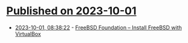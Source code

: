 # [Published on 2023-10-01](index.md)

* [2023-10-01, 08:38:22](https://lobste.rs/s/hw1923/freebsd_foundation_install_freebsd_with) - [FreeBSD Foundation – Install FreeBSD with VirtualBox](https://www.youtube.com/watch?v=wGL3KiakMX8)
